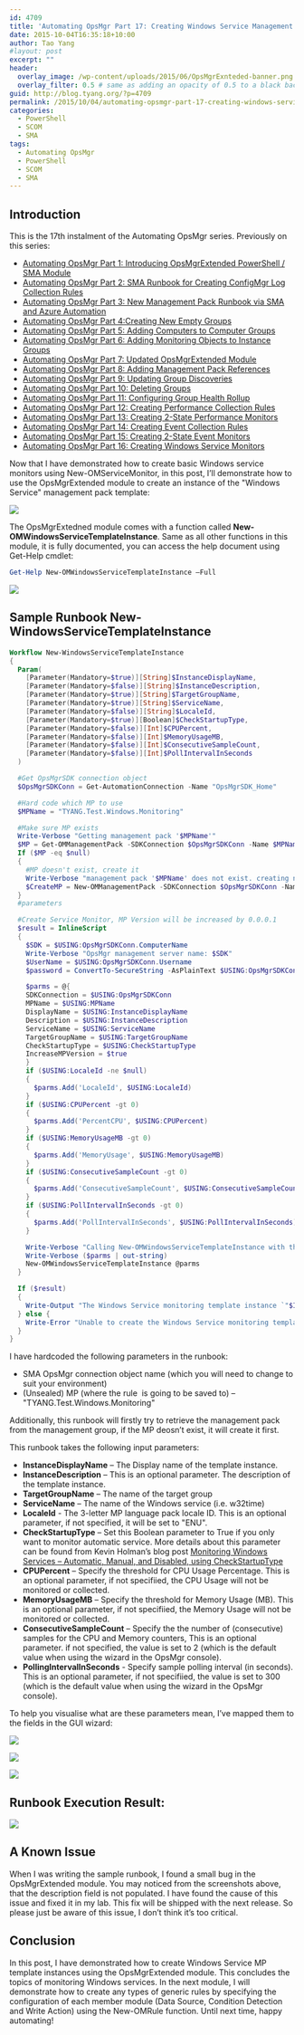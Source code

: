 ```yaml
---
id: 4709
title: 'Automating OpsMgr Part 17: Creating Windows Service Management Pack Template Instance'
date: 2015-10-04T16:35:18+10:00
author: Tao Yang
#layout: post
excerpt: ""
header:
  overlay_image: /wp-content/uploads/2015/06/OpsMgrExnteded-banner.png
  overlay_filter: 0.5 # same as adding an opacity of 0.5 to a black background
guid: http://blog.tyang.org/?p=4709
permalink: /2015/10/04/automating-opsmgr-part-17-creating-windows-service-management-pack-template-instance/
categories:
  - PowerShell
  - SCOM
  - SMA
tags:
  - Automating OpsMgr
  - PowerShell
  - SCOM
  - SMA
---
```

## Introduction

This is the 17th instalment of the Automating OpsMgr series. Previously on this series:

* [Automating OpsMgr Part 1: Introducing OpsMgrExtended PowerShell / SMA Module](http://blog.tyang.org/2015/06/24/automating-opsmgr-part-1-introducing-opsmgrextended-powershell-sma-module/)
* [Automating OpsMgr Part 2: SMA Runbook for Creating ConfigMgr Log Collection Rules](http://blog.tyang.org/2015/06/28/automating-opsmgr-part-2-sma-runbook-for-creating-configmgr-log-collection-rules/)
* [Automating OpsMgr Part 3: New Management Pack Runbook via SMA and Azure Automation](http://blog.tyang.org/2015/06/30/automating-opsmgr-part-3-new-management-pack-runbook-via-sma-and-azure-automation/)
* [Automating OpsMgr Part 4:Creating New Empty Groups](http://blog.tyang.org/2015/07/02/automating-opsmgr-part-4-create-new-empty-groups/)
* [Automating OpsMgr Part 5: Adding Computers to Computer Groups](http://blog.tyang.org/2015/07/06/automating-opsmgr-part-5-adding-computers-to-computer-groups/)
* [Automating OpsMgr Part 6: Adding Monitoring Objects to Instance Groups](http://blog.tyang.org/2015/07/13/automating-opsmgr-part-6-adding-monitoring-objects-to-instance-groups/)
* [Automating OpsMgr Part 7: Updated OpsMgrExtended Module](http://blog.tyang.org/2015/07/17/automating-opsmgr-part-7-updated-opsmgrextended-module/)
* [Automating OpsMgr Part 8: Adding Management Pack References](http://blog.tyang.org/2015/07/17/automating-opsmgr-part-8-adding-management-pack-references/)
* [Automating OpsMgr Part 9: Updating Group Discoveries](http://blog.tyang.org/2015/07/17/automating-opsmgr-part-9-updating-group-discoveries/)
* [Automating OpsMgr Part 10: Deleting Groups](http://blog.tyang.org/2015/07/27/automating-opsmgr-part-10-deleting-groups/)
* [Automating OpsMgr Part 11: Configuring Group Health Rollup](http://blog.tyang.org/2015/07/29/automating-opsmgr-part-11-configuring-group-health-rollup/)
* [Automating OpsMgr Part 12: Creating Performance Collection Rules](http://blog.tyang.org/2015/08/08/automating-opsmgr-part-12-creating-performance-collection-rules/)
* [Automating OpsMgr Part 13: Creating 2-State Performance Monitors](http://blog.tyang.org/2015/08/24/automating-opsmgr-part-13-creating-2-state-performance-monitors/)
* [Automating OpsMgr Part 14: Creating Event Collection Rules](http://blog.tyang.org/2015/08/31/automating-opsmgr-part-14-creating-event-collection-rules/)
* [Automating OpsMgr Part 15: Creating 2-State Event Monitors](http://blog.tyang.org/2015/09/25/automating-opsmgr-part-15-creating-2-state-event-monitors/)
* [Automating OpsMgr Part 16: Creating Windows Service Monitors](http://blog.tyang.org/2015/10/02/automating-opsmgr-part-16-creating-windows-service-monitors/)

Now that I have demonstrated how to create basic Windows service monitors using New-OMServiceMonitor, in this post, I’ll demonstrate how to use the OpsMgrExtended module to create an instance of the "Windows Service" management pack template:

![](http://blog.tyang.org/wp-content/uploads/2015/10/image6.png)

The OpsMgrExtedned module comes with a function called **New-OMWindowsServiceTemplateInstance**. Same as all other functions in this module, it is fully documented, you can access the help document using Get-Help cmdlet:

```powershell
Get-Help New-OMWindowsServiceTemplateInstance –Full
```

![](http://blog.tyang.org/wp-content/uploads/2015/10/SNAGHTML2e5dc32.png)

## Sample Runbook New-WindowsServiceTemplateInstance

```powershell
Workflow New-WindowsServiceTemplateInstance
{
  Param(
    [Parameter(Mandatory=$true)][String]$InstanceDisplayName,
    [Parameter(Mandatory=$false)][String]$InstanceDescription,
    [Parameter(Mandatory=$true)][String]$TargetGroupName,
    [Parameter(Mandatory=$true)][String]$ServiceName,
    [Parameter(Mandatory=$false)][String]$LocaleId,
    [Parameter(Mandatory=$true)][Boolean]$CheckStartupType,
    [Parameter(Mandatory=$false)][Int]$CPUPercent,
    [Parameter(Mandatory=$false)][Int]$MemoryUsageMB,
    [Parameter(Mandatory=$false)][Int]$ConsecutiveSampleCount,
    [Parameter(Mandatory=$false)][Int]$PollIntervalInSeconds
  )

  #Get OpsMgrSDK connection object
  $OpsMgrSDKConn = Get-AutomationConnection -Name "OpsMgrSDK_Home"

  #Hard code which MP to use
  $MPName = "TYANG.Test.Windows.Monitoring"

  #Make sure MP exists
  Write-Verbose "Getting management pack '$MPName'"
  $MP = Get-OMManagementPack -SDKConnection $OpsMgrSDKConn -Name $MPName -ErrorAction SilentlyContinue
  If ($MP -eq $null)
  {
    #MP doesn't exist, create it
    Write-Verbose "management pack '$MPName' does not exist. creating now."
    $CreateMP = New-OMManagementPack -SDKConnection $OpsMgrSDKConn -Name $MPName -DisplayName "TYANG Test Windows Monitoring" -Version "1.0.0.0"
  }
  #parameters

  #Create Service Monitor, MP Version will be increased by 0.0.0.1
  $result = InlineScript
  {
    $SDK = $USING:OpsMgrSDKConn.ComputerName
    Write-Verbose "OpsMgr management server name: $SDK"
    $UserName = $USING:OpsMgrSDKConn.Username
    $password = ConvertTo-SecureString -AsPlainText $USING:OpsMgrSDKConn.Password -force

    $parms = @{
    SDKConnection = $USING:OpsMgrSDKConn
    MPName = $USING:MPName
    DisplayName = $USING:InstanceDisplayName
    Description = $USING:InstanceDescription
    ServiceName = $USING:ServiceName
    TargetGroupName = $USING:TargetGroupName
    CheckStartupType = $USING:CheckStartupType
    IncreaseMPVersion = $true
    }
    if ($USING:LocaleId -ne $null)
    {
      $parms.Add('LocaleId', $USING:LocaleId)
    }
    if ($USING:CPUPercent -gt 0)
    {
      $parms.Add('PercentCPU', $USING:CPUPercent)
    }
    if ($USING:MemoryUsageMB -gt 0)
    {
      $parms.Add('MemoryUsage', $USING:MemoryUsageMB)
    }
    if ($USING:ConsecutiveSampleCount -gt 0)
    {
      $parms.Add('ConsecutiveSampleCount', $USING:ConsecutiveSampleCount)
    }
    if ($USING:PollIntervalInSeconds -gt 0)
    {
      $parms.Add('PollIntervalInSeconds', $USING:PollIntervalInSeconds)
    }

    Write-Verbose "Calling New-OMWindowsServiceTemplateInstance with the following parameters:"
    Write-Verbose ($parms | out-string)
    New-OMWindowsServiceTemplateInstance @parms
  }

  If ($result)
  {
    Write-Output "The Windows Service monitoring template instance `"$InstanceDisplayName`" is created."
  } else {
    Write-Error "Unable to create the Windows Service monitoring template instance `"$InstanceDisplayName`"."
  }
}
```

I have hardcoded the following parameters in the runbook:

* SMA OpsMgr connection object name (which you will need to change to suit your environment)
* (Unsealed) MP (where the rule  is going to be saved to) – "TYANG.Test.Windows.Monitoring"

Additionally, this runbook will firstly try to retrieve the management pack from the management group, if the MP deosn’t exist, it will create it first.

This runbook takes the following input parameters:

* **InstanceDisplayName** – The Display name of the template instance.
* **InstanceDescription** – This is an optional parameter. The description of the template instance.
* **TargetGroupName** – The name of the target group
* **ServiceName** – The name of the Windows service (i.e. w32time)
* **LocaleId** - The 3-letter MP language pack locale ID. This is an optional parameter, if not specified, it will be set to "ENU".
* **CheckStartupType** – Set this Boolean parameter to True if you only want to monitor automatic service. More details about this parameter can be found from Kevin Holman’s blog post <a href="http://blogs.technet.com/b/kevinholman/archive/2010/11/07/monitoring-windows-services-automatic-manual-and-disabled-using-checkstartuptype.aspx">Monitoring Windows Services – Automatic, Manual, and Disabled, using CheckStartupType</a>
* **CPUPercent** – Specify the threshold for CPU Usage Percentage. This is an optional parameter, if not specifiied, the CPU Usage will not be monitored or collected.
* **MemoryUsageMB** – Specify the threshold for Memory Usage (MB). This is an optional parameter, if not specifiied, the Memory Usage will not be monitored or collected.
* **ConsecutiveSampleCount** – Specify the the number of (consecutive) samples for the CPU and Memory counters, This is an optional parameter. if not specified, the value is set to 2 (which is the default value when using the wizard in the OpsMgr console).
* **PollingIntervalInSeconds** - Specify sample polling interval (in seconds). This is an optional parameter, if not specifiied, the value is set to 300 (which is the default value when using the wizard in the OpsMgr console).

To help you visualise what are these parameters mean, I’ve mapped them to the fields in the GUI wizard:

![](http://blog.tyang.org/wp-content/uploads/2015/10/image7.png)

![](http://blog.tyang.org/wp-content/uploads/2015/10/image8.png)

![](http://blog.tyang.org/wp-content/uploads/2015/10/image9.png)

## Runbook Execution Result:

![](http://blog.tyang.org/wp-content/uploads/2015/10/image10.png)

## A Known Issue

When I was writing the sample runbook, I found a small bug in the OpsMgrExtended module. You may noticed from the screenshots above, that the description field is not populated. I have found the cause of this issue and fixed it in my lab. This fix will be shipped with the next release. So please just be aware of this issue, I don’t think it’s too critical.

## Conclusion

In this post, I have demonstrated how to create Windows Service MP template instances using the OpsMgrExtended module. This concludes the topics of monitoring Windows services. In the next module, I will demonstrate how to create any types of generic rules by specifying the configuration of each member module (Data Source, Condition Detection and Write Action) using the New-OMRule function. Until next time, happy automating!
